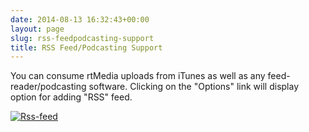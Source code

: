 ```yaml
---
date: 2014-08-13 16:32:43+00:00
layout: page
slug: rss-feedpodcasting-support
title: RSS Feed/Podcasting Support
---
```


You can consume rtMedia uploads from iTunes as well as any feed-reader/podcasting software. Clicking on the "Options" link will display option for adding "RSS" feed.



[![Rss-feed](http://docs.rtcamp.com/wp-content/uploads/2014/08/Rss-feed.png)](http://docs.rtcamp.com/wp-content/uploads/2014/08/Rss-feed.png)
